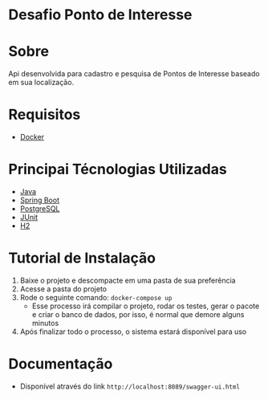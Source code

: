 # Desafio Ponto de Interesse

# Sobre
Api desenvolvida para cadastro e pesquisa de Pontos de Interesse baseado em sua localização.

# Requisitos
 - [Docker](https://docs.docker.com/)

# Principai Técnologias Utilizadas
 - [Java](https://www.java.com/pt_BR/)
 - [Spring Boot](https://spring.io/projects/spring-boot)
 - [PostgreSQL](https://www.postgresql.org/)
 - [JUnit](https://junit.org/junit5/)
 - [H2](https://www.h2database.com/html/main.html)

# Tutorial de Instalação
  1) Baixe o projeto e descompacte em uma pasta de sua preferência
  2) Acesse a pasta do projeto
  3) Rode o seguinte comando: ```docker-compose up```
     - Esse processo irá compilar o projeto, rodar os testes, gerar o pacote e criar o banco de dados, por isso, é normal que demore alguns minutos
  4) Após finalizar todo o processo, o sistema estará disponível para uso
  
# Documentação
  - Disponível através do link ```http://localhost:8089/swagger-ui.html```
